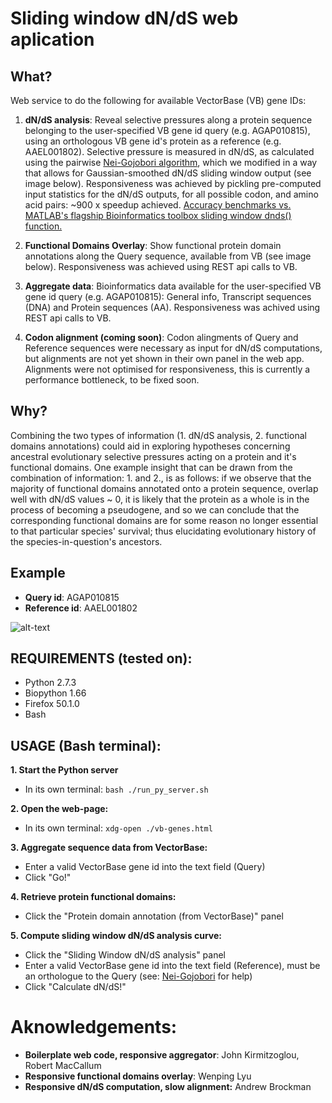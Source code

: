 # Sliding window dN/dS web aplication

## What?

Web service to do the following for available VectorBase (VB) gene IDs:

 1. **dN/dS analysis**: Reveal selective pressures along a protein sequence belonging to the user-specified VB gene id query (e.g. AGAP010815), using an orthologous VB gene id's protein as a reference (e.g. AAEL001802). Selective pressure is measured in dN/dS, as calculated using the pairwise [Nei-Gojobori algorithm][1], which we modified in a way that allows for Gaussian-smoothed dN/dS sliding window output (see image below). Responsiveness was achieved by pickling pre-computed input statistics for the dN/dS outputs, for all possible codon, and amino acid pairs: ~900 x speedup achieved. [Accuracy benchmarks vs. MATLAB's flagship Bioinformatics toolbox sliding window dnds() function.][2] 
 
 2. **Functional Domains Overlay**: Show functional protein domain annotations along the Query sequence, available from VB (see image below). Responsiveness was achieved using REST api calls to VB.
 
 3. **Aggregate data**: Bioinformatics data available for the user-specified VB gene id query (e.g. AGAP010815): General info, Transcript sequences (DNA) and Protein sequences (AA). Responsiveness was achived using REST api calls to VB.

4. **Codon alignment (coming soon)**: Codon alingments of Query and Reference sequences were necessary as input for dN/dS computations, but alignments are not yet shown in their own panel in the web app. Alignments were not optimised for responsiveness, this is currently a performance bottleneck, to be fixed soon. 

## Why?

Combining the two types of information (1. dN/dS analysis, 2. functional domains annotations) could aid in exploring hypotheses concerning ancestral evolutionary selective pressures acting on a protein and it's functional domains. One example insight that can be drawn from the combination of information: 1. and 2., is as follows: if we observe that the majority of functional domains annotated onto a protein sequence, overlap well with dN/dS values ~ 0, it is likely that the protein as a whole is in the process of becoming a pseudogene, and so we can conclude that the corresponding functional domains are for some reason no longer essential to that particular species' survival; thus elucidating evolutionary history of the species-in-question's ancestors.

## Example

- **Query id**: AGAP010815 
- **Reference id**: AAEL001802

![alt-text](https://github.com/a1ultima/hpcleap_dnds/blob/master/py/data/webapp_demo_dnds-and-domains.PNG "demo of dnds and domain panels")





## REQUIREMENTS (tested on):
 - Python 2.7.3
 - Biopython 1.66
 - Firefox 50.1.0
 - Bash
 
## USAGE (Bash terminal):

**1. Start the Python server** 
 - In its own terminal: `bash ./run_py_server.sh`

**2. Open the web-page:**
 - In its own terminal: `xdg-open ./vb-genes.html`

**3. Aggregate sequence data from VectorBase:**
 - Enter a valid VectorBase gene id into the text field (Query)
 - Click "Go!"
 
**4. Retrieve protein functional domains:**
 - Click the "Protein domain annotation (from VectorBase)" panel
 
**5. Compute sliding window dN/dS analysis curve:**
 - Click the "Sliding Window dN/dS analysis" panel
 - Enter a valid VectorBase gene id into the text field (Reference), must be an orthologue to the Query (see: [Nei-Gojobori][1] for help)
 - Click "Calculate dN/dS!"

[1]: https://www.ncbi.nlm.nih.gov/pubmed/3444411
[2]: https://github.com/a1ultima/hpcleap_dnds/blob/master/py/data/benchmarks.txt

# Aknowledgements:
 - **Boilerplate web code, responsive aggregator**: John Kirmitzoglou, Robert MacCallum
 - **Responsive functional domains overlay**: Wenping Lyu
 - **Responsive dN/dS computation, slow alignment:** Andrew Brockman
 
